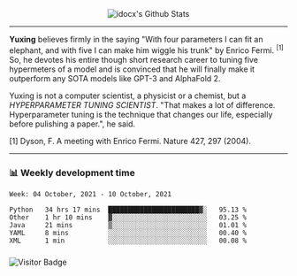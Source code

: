 <div align="center">
    <img align="center" src="https://github-readme-stats.vercel.app/api?username=idocx&show_icons=true&count_private=true&hide_border=true" alt="idocx's Github Stats"></img>
</div>

---

**Yuxing** believes firmly in the saying "With four parameters I can fit an elephant, and with five I can make him wiggle his trunk" by Enrico Fermi. <sup>[1]</sup> So, he devotes his entire though short research career to tuning five hypermeters of a model and is convinced that he will finally make it outperform any SOTA models like GPT-3 and AlphaFold 2.

Yuxing is not a computer scientist, a physicist or a chemist, but a *HYPERPARAMETER TUNING SCIENTIST*. "That makes a lot of difference. Hyperparameter tuning is the technique that changes our life, especially before pulishing a paper.", he said.

[1] Dyson, F. A meeting with Enrico Fermi. Nature 427, 297 (2004).


---

### 📊 Weekly development time
<!--START_SECTION:waka-->
```text
Week: 04 October, 2021 - 10 October, 2021

Python   34 hrs 17 mins  ███████████████████████▓░   95.13 % 
Other    1 hr 10 mins    ▓░░░░░░░░░░░░░░░░░░░░░░░░   03.25 % 
Java     21 mins         ▒░░░░░░░░░░░░░░░░░░░░░░░░   01.01 % 
YAML     8 mins          ░░░░░░░░░░░░░░░░░░░░░░░░░   00.40 % 
XML      1 min           ░░░░░░░░░░░░░░░░░░░░░░░░░   00.08 % 
```
<!--END_SECTION:waka-->

### 

![Visitor Badge](https://visitor-badge.laobi.icu/badge?page_id=idocx.idocx)